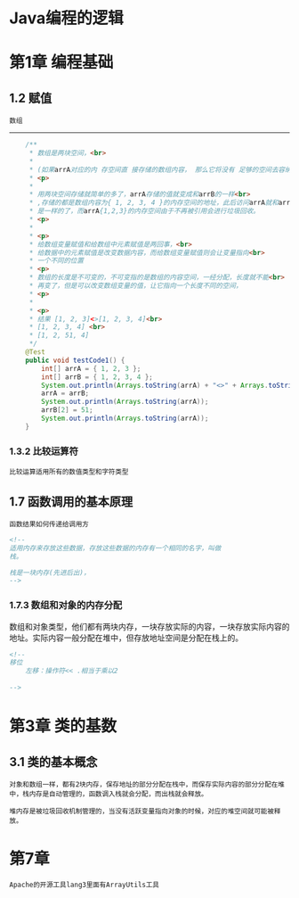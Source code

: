 # Java编程的逻辑

# 第1章 编程基础



## 1.2 赋值

`数组`

---

```java
	/**
	 * 数组是两块空间，<br>
	 * 
	 * (如果arrA对应的内 存空间直 接存储的数组内容， 那么它将没有 足够的空间去容纳arrB的所有元素)
	 * <p>
	 * 
	 * 用两块空间存储就简单的多了，arrA存储的值就变成和arrB的一样<br>
	 * ,存储的都是数组内容为{ 1, 2, 3, 4 }的内存空间的地址，此后访问arrA就和arrB<br>
	 * 是一样的了，而arrA{1,2,3}的内存空间由于不再被引用会进行垃圾回收。
	 * <p>
	 * 
	 * <p>
	 * 给数组变量赋值和给数组中元素赋值是两回事，<br>
	 * 给数据中的元素赋值是改变数据内容，而给数组变量赋值则会让变量指向<br>
	 * 一个不同的位置
	 * <p>
	 * 数组的长度是不可变的，不可变指的是数组的内容空间，一经分配，长度就不能<br>
	 * 再变了，但是可以改变数组变量的值，让它指向一个长度不同的空间，
	 * <p>
	 * 
	 * <p>
	 * 结果 [1, 2, 3]<>[1, 2, 3, 4]<br>
	 * [1, 2, 3, 4] <br>
	 * [1, 2, 51, 4]
	 */
	@Test
	public void testCode1() {
		int[] arrA = { 1, 2, 3 };
		int[] arrB = { 1, 2, 3, 4 };
		System.out.println(Arrays.toString(arrA) + "<>" + Arrays.toString(arrB));
		arrA = arrB;
		System.out.println(Arrays.toString(arrA));
		arrB[2] = 51;
		System.out.println(Arrays.toString(arrA));
	}

```



### 1.3.2 比较运算符

`比较运算适用所有的数值类型和字符类型`



## 1.7 函数调用的基本原理



`函数结果如何传递给调用方`

```xml
<!--
适用内存来存放这些数据，存放这些数据的内存有一个相同的名字，叫做
栈。

栈是一块内存(先进后出)，
-->
```



### 1.7.3 数组和对象的内存分配

​	数组和对象类型，他们都有两块内存，一块存放实际的内容，一块存放实际内容的地址。实际内容一般分配在堆中，但存放地址空间是分配在栈上的。



```xml
<!--
移位
	左移：操作符<< .相当于乘以2
	
-->
```



# 第3章 类的基数



## 3.1 类的基本概念

`对象和数组一样，都有2块内存，保存地址的部分分配在栈中，而保存实际内容的部分分配在堆中，栈内存是自动管理的，函数调入栈就会分配，而出栈就会释放。`

`堆内存是被垃圾回收机制管理的，当没有活跃变量指向对象的时候，对应的堆空间就可能被释放。`	



# 第7章

`Apache的开源工具lang3里面有ArrayUtils工具`

